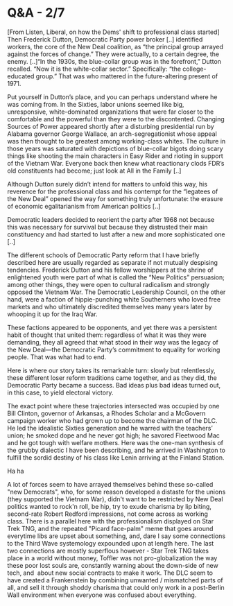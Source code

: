 # Q&A - 2/7

[From Listen, Liberal, on how the Dems' shift to professional class started] Then Frederick Dutton, Democratic Party power broker [..] identified workers, the core of the New Deal coalition, as “the principal group arrayed against the forces of change.” They were actually, to a certain degree, the enemy. [..]“In the 1930s, the blue-collar group was in the forefront,” Dutton recalled. “Now it is the white-collar sector.” Specifically: “the college-educated group.” That was who mattered in the future-altering present of 1971.

Put yourself in Dutton’s place, and you can perhaps understand where he was coming from. In the Sixties, labor unions seemed like big, unresponsive, white-dominated organizations that were far closer to the comfortable and the powerful than they were to the discontented. Changing Sources of Power appeared shortly after a disturbing presidential run by Alabama governor George Wallace, an arch-segregationist whose appeal was then thought to be greatest among working-class whites. The culture in those years was saturated with depictions of blue-collar bigots doing scary things like shooting the main characters in Easy Rider and rioting in support of the Vietnam War. Everyone back then knew what reactionary clods FDR’s old constituents had become; just look at All in the Family [..]

Although Dutton surely didn’t intend for matters to unfold this way, his reverence for the professional class and his contempt for the “legatees of the New Deal” opened the way for something truly unfortunate: the erasure of economic egalitarianism from American politics [..]

Democratic leaders decided to reorient the party after 1968 not because this was necessary for survival but because they distrusted their main constituency and had started to lust after a new and more sophisticated one [..]

The different schools of Democratic Party reform that I have briefly described here are usually regarded as separate if not mutually despising tendencies. Frederick Dutton and his fellow worshippers at the shrine of enlightened youth were part of what is called the “New Politics” persuasion; among other things, they were open to cultural radicalism and strongly opposed the Vietnam War. The Democratic Leadership Council, on the other hand, were a faction of hippie-punching white Southerners who loved free markets and who ultimately discredited themselves many years later by whooping it up for the Iraq War.

These factions appeared to be opponents, and yet there was a persistent habit of thought that united them: regardless of what it was they were demanding, they all agreed that what stood in their way was the legacy of the New Deal—the Democratic Party’s commitment to equality for working people. That was what had to end.

Here is where our story takes its remarkable turn: slowly but relentlessly, these different loser reform traditions came together, and as they did, the Democratic Party became a success. Bad ideas plus bad ideas turned out, in this case, to yield electoral victory.

The exact point where these trajectories intersected was occupied by one Bill Clinton, governor of Arkansas, a Rhodes Scholar and a McGovern campaign worker who had grown up to become the chairman of the DLC. He led the idealistic Sixties generation and he warred with the teachers’ union; he smoked dope and he never got high; he savored Fleetwood Mac and he got tough with welfare mothers. Here was the one-man synthesis of the grubby dialectic I have been describing, and he arrived in Washington to fulfill the sordid destiny of his class like Lenin arriving at the Finland Station.

Ha ha

A lot of forces seem to have arrayed themselves behind these so-called "new Democrats", who, for some reason developed a distaste for the unions (they supported the Vietnam War), didn't want to be restricted by New Deal politics wanted to rock'n roll, be hip, try to exude charisma by lip biting, second-rate Robert Redford impressions, not come across as working class. There is a parallel here with the professionalism displayed on Star Trek TNG, and the repeated "Picard face-palm" meme that goes around everytime libs are upset about something, and, dare I say some connections to the Third Wave systemology expounded upon at length here. The last two connections are mostly superflous however - Star Trek TNG takes place in a world without money, Toffler was not pro-globalization the way these poor lost souls are, constantly warning about the down-side of new tech, and  about new social contracts to make it work. The DLC seem to have created a Frankenstein by combining unwanted / mismatched parts of all, and sell it through shoddy charisma that could only work in a post-Berlin Wall environment when everyone was confused about everything.













